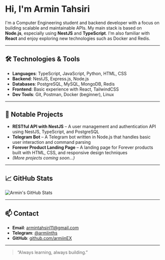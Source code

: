 # Hi, I'm Armin Tahsiri

I'm a Computer Engineering student and backend developer with a focus on building scalable and maintainable APIs. My main stack is based on **Node.js**, especially using **NestJS** and **TypeScript**. I'm also familiar with **React** and enjoy exploring new technologies such as Docker and Redis.

---

## 🛠️ Technologies & Tools

- **Languages**: TypeScript, JavaScript, Python, HTML, CSS
- **Backend**: NestJS, Express.js, Node.js
- **Databases**: PostgreSQL, MySQL, MongoDB, Redis
- **Frontend**: Basic experience with React, TailwindCSS
- **Dev Tools**: Git, Postman, Docker (beginner), Linux

---

## 📂 Notable Projects

- **RESTful API with NestJS** – A user management and authentication API using NestJS, TypeScript, and PostgreSQL  
- **Telegram Bot** – A Telegram bot written in Node.js that handles basic user interaction and command parsing  
- **Forever Product Landing Page** – A landing page for Forever products built with HTML, CSS, and responsive design techniques  
- *(More projects coming soon...)*

---

## 📈 GitHub Stats

![Armin's GitHub Stats](https://github-readme-stats.vercel.app/api?username=armiinEX&show_icons=true&theme=gruvbox)

---

## 📫 Contact

- **Email**: armintahsiri11@gmail.com  
- **Telegram**: [@armiinths](https://t.me/armiinths)  
- **GitHub**: [github.com/armiinEX](https://github.com/armiinEX)

---

> “Always learning, always building.”